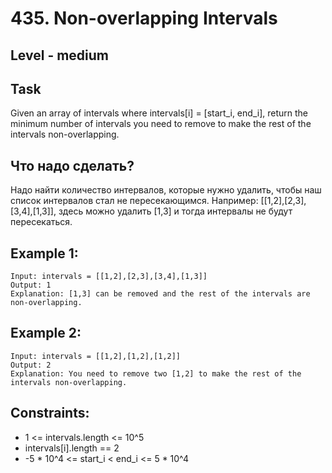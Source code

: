 # 435. Non-overlapping Intervals


## Level - medium


## Task
Given an array of intervals where intervals[i] = [start_i, end_i], 
return the minimum number of intervals you need to remove to make the rest of the intervals non-overlapping.


## Что надо сделать?
Надо найти количество интервалов, которые нужно удалить, чтобы наш список интервалов стал не пересекающимся.
Например: [[1,2],[2,3],[3,4],[1,3]], здесь можно удалить [1,3] и тогда интервалы не будут пересекаться.


## Example 1:
````
Input: intervals = [[1,2],[2,3],[3,4],[1,3]]
Output: 1
Explanation: [1,3] can be removed and the rest of the intervals are non-overlapping.
````


## Example 2:
````
Input: intervals = [[1,2],[1,2],[1,2]]
Output: 2
Explanation: You need to remove two [1,2] to make the rest of the intervals non-overlapping.
````


## Constraints:
- 1 <= intervals.length <= 10^5
- intervals[i].length == 2
- -5 * 10^4 <= start_i < end_i <= 5 * 10^4